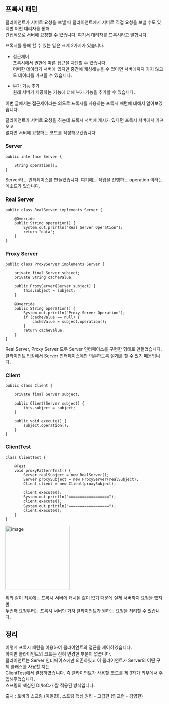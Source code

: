 ## 프록시 패턴

클라이언트가 서버로 요청을 보낼 때 클라이언트에서 서버로 직접 요청을 보낼 수도 있지만 어떤 대리자를 통해   
간접적으로 서버에 요청할 수 있습니다. 여기서 대리자를 프록시라고 말합니다.   

프록시를 통해 할 수 있는 일은 크게 2가지가 있습니다.    

- 접근제어    
프록시에서 권한에 따른 접근을 차단할 수 있습니다.   
어떠한 데이터가 서버에 있지만 중간에 캐싱해놓을 수 있다면 서버에까지 가지 않고도 데이터를 가져올 수 있습니다.    

- 부가 기능 추가   
원래 서버가 제공하는 기능에 더해 부가 기능을 추가할 수 있습니다.  

이번 글에서는 접근제어라는 의도로 프록시를 사용하는 프록시 패턴에 대해서 알아보겠습니다.   

클라이언트가 서버로 요청을 하는데 프록시 서버에 캐시가 있다면 프록시 서버에서 가져오고   
없다면  서버에 요청하는 코드를 작성해보겠습니다.   

### Server
```
public interface Server {

    String operation();
}
```
Server라는 인터페이스를 만들었습니다. 여기에는 작업을 진행하는 operation 이라는 메소드가 있습니다.   

### Real Server
```
public class RealServer implements Server {

    @Override
    public String operation() {
        System.out.println("Real Server Operation");
        return "data";
    }
}
```

### Proxy Server
```
public class ProxyServer implements Server {

    private final Server subject;
    private String cacheValue;

    public ProxyServer(Server subject) {
        this.subject = subject;
    }

    @Override
    public String operation() {
        System.out.println("Proxy Server Operation");
        if (cacheValue == null) {
            cacheValue = subject.operation();
        }
        return cacheValue;
    }
}
```

Real Server, Proxy Server 모두 Server 인터페이스를 구현한 형태로 만들었습니다.   
클라이언트 입장에서 Server 인터페이스에만 의존하도록 설계를 할 수 있기 때문입니다.    

### Client
```
public class Client {

    private final Server subject;

    public Client(Server subject) {
        this.subject = subject;
    }

    public void execute() {
        subject.operation();
    }
}
```

### ClientTest
```
class ClientTest {

    @Test
    void proxyPatternTest() {
        Server realSubject = new RealServer();
        Server proxySubject = new ProxyServer(realSubject);
        Client client = new Client(proxySubject);

        client.execute();
        System.out.println("==================");
        client.execute();
        System.out.println("==================");
        client.execute();
    }
}
```
<img width="204" alt="image" src="https://user-images.githubusercontent.com/84896838/233298625-f3d2f44d-b6fa-4d0a-aba5-95d2d158e9c3.png">

위와 같이 처음에는 프록시 서버에 캐시된 값이 없기 때문에 실제 서버까지 요청을 했지만   
두번째 요청부터는 프록시 서버만 거쳐 클라이언트가 원하는 요청을 처리할 수 있습니다.  

## 정리     

이렇게 프록시 패턴을 이용하여 클라이언트의 접근을 제어하였습니다.     
하지만 클라이언트의 코드는 전혀 변경한 부분이 없습니다.   
클라이언트는 Server 인터페이스에만 의존하였고 이 클라이언트가 Server의 어떤 구체 클래스를 사용할 지는  
ClientTest에서 결정하였습니다. 즉 클라이언트가 사용할 코드를 제 3자가 외부에서 주입해주었습니다.   
스프링의 핵심인 DI/IoC가 잘 적용된 방식입니다.    

출처 : 토비의 스프링 (이일민), 스프링 핵심 원리 - 고급편 (인프런 - 김영한)  
